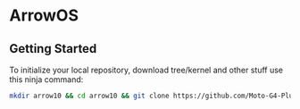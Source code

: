# ArrowOS

 Getting Started
---------------

To initialize your local repository, download tree/kernel and other stuff use this ninja command:

```bash
mkdir arrow10 && cd arrow10 && git clone https://github.com/Moto-G4-Plus/scripts.git -b arrow-10.0 && repo init -u https://github.com/ArrowOS/android_manifest.git -b arrow-10.0 && export USE_CCACHE=1 && export CCACHE_EXEC=/usr/bin/ccache && ccache -M 50G && mkdir .repo/local_manifests && cp scripts/roomservice.xml .repo/local_manifests/ && . scripts/sync.sh && make clean
```
